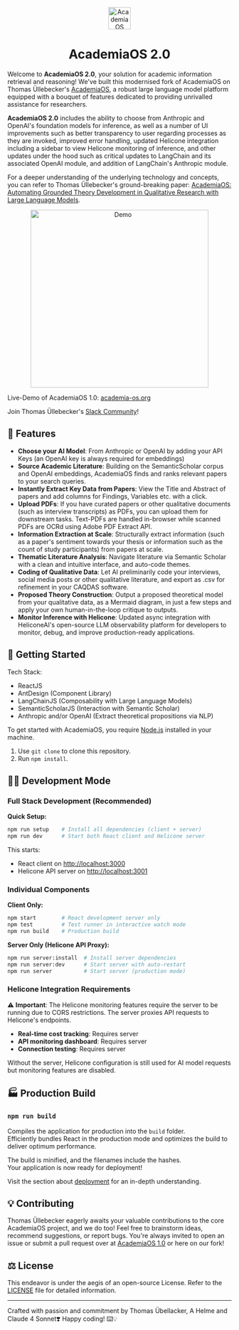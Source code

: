 <p align="center">
  <img src="./src/favicon.png" alt="AcademiaOS logo" width="50"/>
</p>
<h1 align="center">AcademiaOS 2.0</h1>

Welcome to **AcademiaOS 2.0**, your solution for academic information retrieval and reasoning! We've built this modernised fork of AcademiaOS on Thomas Üllebecker's [AcademiaOS](https://github.com/thomasuebi/academia-os), a robust large language model platform equipped with a bouquet of features dedicated to providing unrivalled assistance for researchers.

**AcademiaOS 2.0** includes the ability to choose from Anthropic and OpenAI's foundation models for inference, as well as a number of UI improvements such as better transparency to user regarding processes as they are invoked, improved error handling, updated Helicone integration including a sidebar to view Helicone monitoring of inference, and other updates under the hood such as critical updates to LangChain and its associated OpenAI module, and addition of LangChain's Anthropic module.

For a deeper understanding of the underlying technology and concepts, you can refer to Thomas Üllebecker's ground-breaking paper: [AcademiaOS: Automating Grounded Theory Development in Qualitative Research with Large Language Models](https://arxiv.org/abs/2403.08844).

<p align="center">
    <img src="public\overview.gif"  alt="Demo" width="400"/>
</p>

Live-Demo of AcademiaOS 1.0: [academia-os.org](https://academia-os.org/)

Join Thomas Üllebecker's [Slack Community](https://join.slack.com/t/academiaos/shared_invite/zt-23730lsp0-Qlkv_0Bs3hgMY2FGTC~HnQ)!

## 🌟 Features 

* **Choose your AI Model**: From Anthropic or OpenAI by adding your API Keys (an OpenAI key is always required for embeddings)
* **Source Academic Literature**: Building on the SemanticScholar corpus and OpenAI embeddings, AcademiaOS finds and ranks relevant papers to your search queries.
* **Instantly Extract Key Data from Papers**: View the Title and Abstract of papers and add columns for Findings, Variables etc. with a click.
* **Upload PDFs**: If you have curated papers or other qualitative documents (such as interview transcripts) as PDFs, you can upload them for downstream tasks. Text-PDFs are handled in-browser while scanned PDFs are OCRd using Adobe PDF Extract API.
* **Information Extraction at Scale**: Structurally extract information (such as a paper's sentiment towards your thesis or information such as the count of study participants) from papers at scale.
* **Thematic Literature Analysis**: Navigate literature via Semantic Scholar with a clean and intuitive interface, and auto-code themes.
* **Coding of Qualitative Data**: Let AI preliminarily code your interviews, social media posts or other qualitative literature, and export as .csv for refinement in your CAQDAS software.
* **Proposed Theory Construction**: Output a proposed theoretical model from your qualitative data, as a Mermaid diagram, in just a few steps and apply your own human-in-the-loop critique to outputs.
* **Monitor Inference with Helicone**: Updated async integration with HeliconeAI's open-source LLM observability platform for developers to monitor, debug, and improve production-ready applications.

## 🔧 Getting Started 

Tech Stack:
- ReactJS
- AntDesign (Component Library)
- LangChainJS (Composability with Large Language Models)
- SemanticScholarJS (Interaction with Semantic Scholar)
- Anthropic and/or OpenAI (Extract theoretical propositions via NLP)

To get started with AcademiaOS, you require [Node.js](https://nodejs.org/en/download) installed in your machine.

1. Use `git clone` to clone this repository. 
2. Run `npm install`.

## 👨‍💻 Development Mode  

### Full Stack Development (Recommended)

**Quick Setup:**
```bash
npm run setup    # Install all dependencies (client + server)
npm run dev      # Start both React client and Helicone server
```

This starts:
- React client on [http://localhost:3000](http://localhost:3000)
- Helicone API server on [http://localhost:3001](http://localhost:3001)

### Individual Components

**Client Only:**
```bash
npm start        # React development server only
npm test         # Test runner in interactive watch mode
npm run build    # Production build
```

**Server Only (Helicone API Proxy):**
```bash
npm run server:install  # Install server dependencies
npm run server:dev      # Start server with auto-restart
npm run server          # Start server (production mode)
```

### Helicone Integration Requirements

⚠️ **Important**: The Helicone monitoring features require the server to be running due to CORS restrictions. The server proxies API requests to Helicone's endpoints.

- **Real-time cost tracking**: Requires server
- **API monitoring dashboard**: Requires server  
- **Connection testing**: Requires server

Without the server, Helicone configuration is still used for AI model requests but monitoring features are disabled.

## 🏭 Production Build 

### `npm run build`

Compiles the application for production into the `build` folder.\
Efficiently bundles React in the production mode and optimizes the build to deliver optimum performance.

The build is minified, and the filenames include the hashes.\
Your application is now ready for deployment!

Visit the section about [deployment](https://facebook.github.io/create-react-app/docs/deployment) for an in-depth understanding.

## 💡 Contributing 

Thomas Üllebecker eagerly awaits your valuable contributions to the core AcademiaOS project, and we do too! Feel free to brainstorm ideas, recommend suggestions, or report bugs. You're always invited to open an issue or submit a pull request over at [AcademiaOS 1.0](https://github.com/thomasuebi/academia-os) or here on our fork!

## ⚖️ License 

This endeavor is under the aegis of an open-source License. Refer to the [LICENSE](./LICENSE) file for detailed information.

----------

Crafted with passion and commitment by Thomas Übellacker, A Helme and Claude 4 Sonnet❣️ 
Happy coding! ⌨️💡
